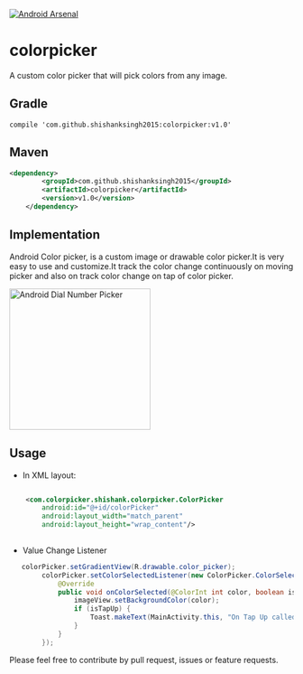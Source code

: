 [![Android Arsenal](https://img.shields.io/badge/Android%20Arsenal-Color%20Picker-brightgreen.svg?style=flat)](https://android-arsenal.com/details/1/6244)
# colorpicker
A custom color picker that will pick colors from any image.

## Gradle 
    compile 'com.github.shishanksingh2015:colorpicker:v1.0'

## Maven
```xml
<dependency>
	    <groupId>com.github.shishanksingh2015</groupId>
	    <artifactId>colorpicker</artifactId>
	    <version>v1.0</version>
	</dependency>
```

## Implementation

Android Color picker, is a custom image or drawable color picker.It is very easy to use and customize.It track the color change continuously on moving picker and also on track color change on tap of color picker.

<img src="/gif/color_picker.gif" alt="Android Dial Number Picker" width= "250px"/>

## Usage
* In XML layout:
```xml

    <com.colorpicker.shishank.colorpicker.ColorPicker
        android:id="@+id/colorPicker"
        android:layout_width="match_parent"
        android:layout_height="wrap_content"/>
        
```
* Value Change Listener
```java
   colorPicker.setGradientView(R.drawable.color_picker);
        colorPicker.setColorSelectedListener(new ColorPicker.ColorSelectedListener() {
            @Override
            public void onColorSelected(@ColorInt int color, boolean isTapUp) {
                imageView.setBackgroundColor(color);
                if (isTapUp) {
                    Toast.makeText(MainActivity.this, "On Tap Up called", Toast.LENGTH_SHORT).show();
                }
            }
        });
```        
Please feel free to contribute by pull request, issues or feature requests.
